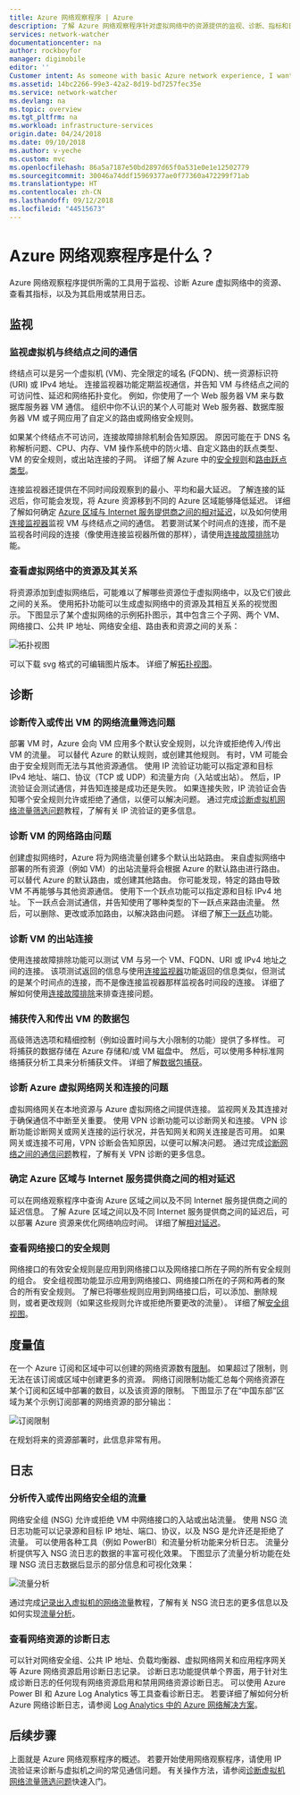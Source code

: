 ```yaml
---
title: Azure 网络观察程序 | Azure
description: 了解 Azure 网络观察程序针对虚拟网络中的资源提供的监视、诊断、指标和日志记录功能。
services: network-watcher
documentationcenter: na
author: rockboyfor
manager: digimobile
editor: ''
Customer intent: As someone with basic Azure network experience, I want to understand how Azure Network Watcher can help me resolve some of the network-related problems I've encountered and provide insight into how I use Azure networking.
ms.assetid: 14bc2266-99e3-42a2-8d19-bd7257fec35e
ms.service: network-watcher
ms.devlang: na
ms.topic: overview
ms.tgt_pltfrm: na
ms.workload: infrastructure-services
origin.date: 04/24/2018
ms.date: 09/10/2018
ms.author: v-yeche
ms.custom: mvc
ms.openlocfilehash: 86a5a7187e50bd2897d65f0a531e0e1e12502779
ms.sourcegitcommit: 30046a74ddf15969377ae0f77360a472299f71ab
ms.translationtype: HT
ms.contentlocale: zh-CN
ms.lasthandoff: 09/12/2018
ms.locfileid: "44515673"
---
```

# <a name="what-is-azure-network-watcher"></a>Azure 网络观察程序是什么？

Azure 网络观察程序提供所需的工具用于监视、诊断 Azure 虚拟网络中的资源、查看其指标，以及为其启用或禁用日志。

## <a name="monitoring"></a>监视

<a name = "connection-monitor"></a>
### <a name="monitor-communication-between-a-virtual-machine-and-an-endpoint"></a>监视虚拟机与终结点之间的通信

终结点可以是另一个虚拟机 (VM)、完全限定的域名 (FQDN)、统一资源标识符 (URI) 或 IPv4 地址。 连接监视器功能定期监视通信，并告知 VM 与终结点之间的可访问性、延迟和网络拓扑变化。 例如，你使用了一个 Web 服务器 VM 来与数据库服务器 VM 通信。 组织中你不认识的某个人可能对 Web 服务器、数据库服务器 VM 或子网应用了自定义的路由或网络安全规则。

如果某个终结点不可访问，连接故障排除机制会告知原因。 原因可能在于 DNS 名称解析问题、CPU、内存、VM 操作系统中的防火墙、自定义路由的跃点类型、VM 的安全规则，或出站连接的子网。 详细了解 Azure 中的[安全规则](../virtual-network/security-overview.md?toc=%2fnetwork-watcher%2ftoc.json#security-rules)和[路由跃点类型](../virtual-network/virtual-networks-udr-overview.md?toc=%2fnetwork-watcher%2ftoc.json)。

连接监视器还提供在不同时间段观察到的最小、平均和最大延迟。 了解连接的延迟后，你可能会发现，将 Azure 资源移到不同的 Azure 区域能够降低延迟。 详细了解如何确定 [Azure 区域与 Internet 服务提供商之间的相对延迟](#determine-relative-latencies-between-azure-regions-and-internet-service-providers)，以及如何使用[连接监视器](connection-monitor.md)监视 VM 与终结点之间的通信。 若要测试某个时间点的连接，而不是监视各时间段的连接（像使用连接监视器所做的那样），请使用[连接故障排除](#connection-troubleshoot)功能。

### <a name="view-resources-in-a-virtual-network-and-their-relationships"></a>查看虚拟网络中的资源及其关系

将资源添加到虚拟网络后，可能难以了解哪些资源位于虚拟网络中，以及它们彼此之间的关系。 使用拓扑功能可以生成虚拟网络中的资源及其相互关系的视觉图示。 下图显示了某个虚拟网络的示例拓扑图示，其中包含三个子网、两个 VM、网络接口、公共 IP 地址、网络安全组、路由表和资源之间的关系：

![拓扑视图](./media/network-watcher-monitoring-overview/topology.png)

可以下载 svg 格式的可编辑图片版本。 详细了解[拓扑视图](view-network-topology.md)。

## <a name="diagnostics"></a>诊断

### <a name="diagnose-network-traffic-filtering-problems-to-or-from-a-vm"></a>诊断传入或传出 VM 的网络流量筛选问题

部署 VM 时，Azure 会向 VM 应用多个默认安全规则，以允许或拒绝传入/传出 VM 的流量。 可以替代 Azure 的默认规则，或创建其他规则。 有时，VM 可能会由于安全规则而无法与其他资源通信。 使用 IP 流验证功能可以指定源和目标 IPv4 地址、端口、协议（TCP 或 UDP）和流量方向（入站或出站）。 然后，IP 流验证会测试通信，并告知连接是成功还是失败。 如果连接失败，IP 流验证会告知哪个安全规则允许或拒绝了通信，以便可以解决问题。 通过完成[诊断虚拟机网络流量筛选问题](diagnose-vm-network-traffic-filtering-problem.md)教程，了解有关 IP 流验证的更多信息。

### <a name="diagnose-network-routing-problems-from-a-vm"></a>诊断 VM 的网络路由问题

创建虚拟网络时，Azure 将为网络流量创建多个默认出站路由。 来自虚拟网络中部署的所有资源（例如 VM）的出站流量将会根据 Azure 的默认路由进行路由。 可以替代 Azure 的默认路由，或创建其他路由。 你可能发现，特定的路由导致 VM 不再能够与其他资源通信。 使用下一个跃点功能可以指定源和目标 IPv4 地址。 下一跃点会测试通信，并告知使用了哪种类型的下一跃点来路由流量。 然后，可以删除、更改或添加路由，以解决路由问题。 详细了解[下一跃点](diagnose-vm-network-routing-problem.md)功能。

<a name="connection-troubleshoot"></a>
### <a name="diagnose-outbound-connections-from-a-vm"></a>诊断 VM 的出站连接

使用连接故障排除功能可以测试 VM 与另一个 VM、FQDN、URI 或 IPv4 地址之间的连接。 该项测试返回的信息与使用[连接监视器](#connection-monitor)功能返回的信息类似，但测试的是某个时间点的连接，而不是像连接监视器那样监视各时间段的连接。 详细了解如何使用[连接故障排除](network-watcher-connectivity-overview.md)来排查连接问题。

### <a name="capture-packets-to-and-from-a-vm"></a>捕获传入和传出 VM 的数据包

高级筛选选项和精细控制（例如设置时间与大小限制的功能）提供了多样性。 可将捕获的数据存储在 Azure 存储和/或 VM 磁盘中。 然后，可以使用多种标准网络捕获分析工具来分析捕获文件。 详细了解[数据包捕获](network-watcher-packet-capture-overview.md)。

### <a name="diagnose-problems-with-an-azure-virtual-network-gateway-and-connections"></a>诊断 Azure 虚拟网络网关和连接的问题

虚拟网络网关在本地资源与 Azure 虚拟网络之间提供连接。 监视网关及其连接对于确保通信不中断至关重要。 使用 VPN 诊断功能可以诊断网关和连接。 VPN 诊断功能诊断网关或网关连接的运行状况，并告知网关和网关连接是否可用。 如果网关或连接不可用，VPN 诊断会告知原因，以便可以解决问题。 通过完成[诊断网络之间的通信问题](diagnose-communication-problem-between-networks.md)教程，了解有关 VPN 诊断的更多信息。

### <a name="determine-relative-latencies-between-azure-regions-and-internet-service-providers"></a>确定 Azure 区域与 Internet 服务提供商之间的相对延迟

可以在网络观察程序中查询 Azure 区域之间以及不同 Internet 服务提供商之间的延迟信息。 了解 Azure 区域之间以及不同 Internet 服务提供商之间的延迟后，可以部署 Azure 资源来优化网络响应时间。 详细了解[相对延迟](view-relative-latencies.md)。

### <a name="view-security-rules-for-a-network-interface"></a>查看网络接口的安全规则

网络接口的有效安全规则是应用到网络接口以及网络接口所在子网的所有安全规则的组合。  安全组视图功能显示应用到网络接口、网络接口所在的子网和两者的聚合的所有安全规则。 了解已将哪些规则应用到网络接口后，可以添加、删除规则，或者更改规则（如果这些规则允许或拒绝所要更改的流量）。 详细了解[安全组视图](network-watcher-security-group-view-overview.md)。

## <a name="metrics"></a>度量值

在一个 Azure 订阅和区域中可以创建的网络资源数有[限制](../azure-subscription-service-limits.md?toc=%2fnetwork-watcher%2ftoc.json#azure-resource-manager-virtual-networking-limits)。 如果超过了限制，则无法在该订阅或区域中创建更多的资源。 网络订阅限制功能汇总每个网络资源在某个订阅和区域中部署的数目，以及该资源的限制。 下图显示了在“中国东部”区域为某个示例订阅部署的网络资源的部分输出：

![订阅限制](./media/network-watcher-monitoring-overview/subscription-limit.png)

在规划将来的资源部署时，此信息非常有用。

## <a name="logs"></a>日志

### <a name="analyze-traffic-to-or-from-a-network-security-group"></a>分析传入或传出网络安全组的流量

网络安全组 (NSG) 允许或拒绝 VM 中网络接口的入站或出站流量。 使用 NSG 流日志功能可以记录源和目标 IP 地址、端口、协议，以及 NSG 是允许还是拒绝了流量。 可以使用各种工具（例如 PowerBI）和流量分析功能来分析日志。 流量分析提供写入 NSG 流日志的数据的丰富可视化效果。 下图显示了流量分析功能在处理 NSG 流日志数据后显示的部分信息和可视化效果：

![流量分析](./media/network-watcher-monitoring-overview/traffic-analytics.png)

通过完成[记录出入虚拟机的网络流量](network-watcher-nsg-flow-logging-portal.md)教程，了解有关 NSG 流日志的更多信息以及如何实现[流量分析](traffic-analytics.md)。

### <a name="view-diagnostic-logs-for-network-resources"></a>查看网络资源的诊断日志

可以针对网络安全组、公共 IP 地址、负载均衡器、虚拟网络网关和应用程序网关等 Azure 网络资源启用诊断日志记录。 诊断日志功能提供单个界面，用于针对生成诊断日志的任何现有网络资源启用和禁用网络资源诊断日志。 可以使用 Azure Power BI 和 Azure Log Analytics 等工具查看诊断日志。 若要详细了解如何分析 Azure 网络诊断日志，请参阅 [Log Analytics 中的 Azure 网络解决方案](../log-analytics/log-analytics-azure-networking-analytics.md?toc=%2fnetwork-watcher%2ftoc.json)。

## <a name="next-steps"></a>后续步骤

上面就是 Azure 网络观察程序的概述。 若要开始使用网络观察程序，请使用 IP 流验证来诊断与虚拟机之间的常见通信问题。 有关操作方法，请参阅[诊断虚拟机网络流量筛选问题](diagnose-vm-network-traffic-filtering-problem.md)快速入门。

<!--Update_Description: update link, wording update -->